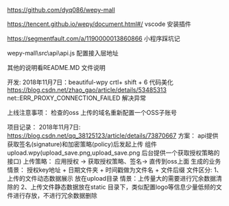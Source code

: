 https://github.com/dyq086/wepy-mall

https://tencent.github.io/wepy/document.html#/  vscode 安装插件

https://segmentfault.com/a/1190000013860866  小程序踩坑记 


wepy-mall\src\api\api.js 配置接入层地址

其他的说明看README.MD 文件说明

开发:
2018年11月7日：beautiful-wpy  crtl+ shift + 6 代码美化 
https://blog.csdn.net/zhao_gao/article/details/53485313    net::ERR_PROXY_CONNECTION_FAILED 解决异常

上线注意事项：
检查的oss 上传的域名重新配置一个OSS子账号

项目记录：
    2018年11月7日:
    https://blog.csdn.net/qq_38125123/article/details/73870667 方案： api提供获取签名(signature)和加密策略(policy)后发起上传
    组件 upload.wpy(upload_save.png,upload_save.png 后台提供一个获取授权策略的接口)
    上传策略： 应用授权 -> 获取授权策略、签名-> 直传到oss上面
    生成的业务情景： 授权key地址 + 日期文件夹 + 时间戳做为文件名 + 文件后缀
    文件区分:
    1、上传的文件动态数据展示 放在upload目录 情景：上传量大的需要进行冗余数据清除的
    2、上传文件静态数据放在static 目录下，类似配置logo等信息少量低频的文件进行存放，不进行冗余数据删除


